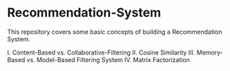# Recommendation-System

This repository covers some basic concepts of building a Recommendation System.

I. Content-Based vs. Collaborative-Filtering
II. Cosine Similarity
III. Memory-Based vs. Model-Based Filtering System
IV. Matrix Factorization
